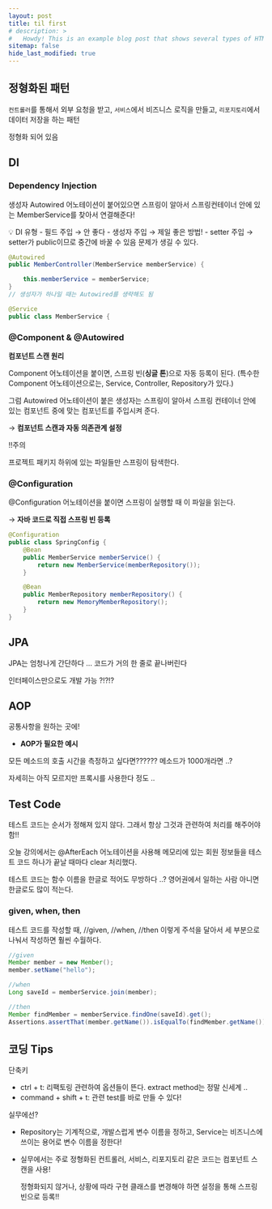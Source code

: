 ```yaml
---
layout: post
title: til first
# description: >
#   Howdy! This is an example blog post that shows several types of HTML content supported in this theme.
sitemap: false
hide_last_modified: true
---
```


## 정형화된 패턴

`컨트롤러`를 통해서 외부 요청을 받고, `서비스`에서 비즈니스 로직을 만들고, `리포지토리`에서 데이터 저장을 하는 패턴

정형화 되어 있음

## DI

### Dependency Injection

생성자 Autowired 어노테이션이 붙어있으면 스프링이 알아서 스프링컨테이너 안에 있는 MemberService를 찾아서 연결해준다!

<aside>
💡 DI 유형
- 필드 주입 → 안 좋다
- 생성자 주입 → 제일 좋은 방법!
- setter 주입 → setter가 public이므로 중간에 바꿀 수 있음 문제가 생길 수 있다.

</aside>

~~~Java
@Autowired
public MemberController(MemberService memberService) {

    this.memberService = memberService;
}
// 생성자가 하나일 때는 Autowired를 생략해도 됨
~~~

~~~Java
@Service
public class MemberService {
~~~

### @Component & @Autowired

**컴포넌트 스캔 원리**

Component 어노테이션을 붙이면, 스프링 빈(**싱글 톤**)으로 자동 등록이 된다. (특수한 Component 어노테이션으로는, Service, Controller, Repository가 있다.)

그럼 Autowired 어노테이션이 붙은 생성자는 스프링이 알아서 스프링 컨테이너 안에 있는 컴포넌트 중에 맞는 컴포넌트를 주입시켜 준다.

→ **컴포넌트 스캔과 자동 의존관계 설정**

!!주의

프로젝트 패키지 하위에 있는 파일들만 스프링이 탐색한다.

### @Configuration

@Configuration 어노테이션을 붙이면 스프링이 실행할 때 이 파일을 읽는다. 

→ **자바 코드로 직접 스프링 빈 등록**

~~~Java
@Configuration
public class SpringConfig {
    @Bean
    public MemberService memberService() {
        return new MemberService(memberRepository());
    }

    @Bean
    public MemberRepository memberRepository() {
        return new MemoryMemberRepository();
    }
}
~~~

## JPA

JPA는 엄청나게 간단하다 … 코드가 거의 한 줄로 끝나버린다

인터페이스만으로도 개발 가능 ?!?!?

## AOP

공통사항을 원하는 곳에!

- **AOP가 필요한 예시**

모든 메소드의 호출 시간을 측정하고 싶다면?????? 메소드가 1000개라면 ..?

자세히는 아직 모르지만 프록시를 사용한다 정도 ..

## Test Code

테스트 코드는 순서가 정해져 있지 않다. 그래서 항상 그것과 관련하여 처리를 해주어야 함!!

오늘 강의에서는 @AfterEach 어노테이션을 사용해 메모리에 있는 회원 정보들을 테스트 코드 하나가 끝날 때마다 clear 처리했다. 

테스트 코드는 함수 이름을 한글로 적어도 무방하다 ..? 영어권에서 일하는 사람 아니면 한글로도 많이 적는다.

### given, when, then

테스트 코드를 작성할 때, //given, //when, //then 이렇게 주석을 달아서 세 부분으로 나눠서 작성하면 훨씬 수월하다.

~~~Java
//given
Member member = new Member();
member.setName("hello");

//when
Long saveId = memberService.join(member);

//then
Member findMember = memberService.findOne(saveId).get();
Assertions.assertThat(member.getName()).isEqualTo(findMember.getName());
~~~

## 코딩 Tips

단축키

- ctrl + t: 리팩토링 관련하여 옵션들이 뜬다. extract method는 정말 신세계 ..
- command + shift + t: 관련 test를 바로 만들 수 있다!

실무에선?

- Repository는 기계적으로, 개발스럽게 변수 이름을 정하고, Service는 비즈니스에 쓰이는 용어로 변수 이름을 정한다!
- 실무에서는 주로 정형화된 컨트롤러, 서비스, 리포지토리 같은 코드는 컴포넌트 스캔을 사용!
    
    정형화되지 않거나, 상황에 따라 구현 클래스를 변경해야 하면 설정을 통해 스프링 빈으로 등록!!